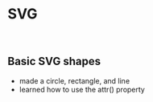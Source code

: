 # SVG

&nbsp;

## **Basic SVG shapes**
  * made a circle, rectangle, and line
  * learned how to use the attr() property 